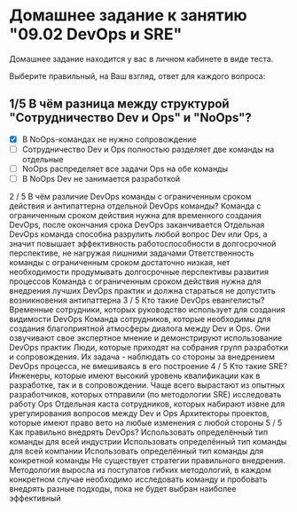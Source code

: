 # Домашнее задание к занятию "09.02 DevOps и SRE"

Домашнее задание находится у вас в личном кабинете в виде теста.

Выберите правильный, на Ваш взгляд, ответ для каждого вопроса:

## 1/5 В чём разница между структурой "Сотрудничество Dev и Ops" и "NoOps"?

- [x] В NoOps-командах не нужно сопровождение
- [ ] Сотрудничество Dev и Ops полностью разделяет две команды на отдельные
- [ ] NoOps распределяет все задачи Ops на обе команды
- [ ] В NoOps Dev не занимается разработкой

2 / 5
В чём различие DevOps команды с ограниченным сроком действия и антипаттерна отдельной DevOps команды?
Команда с ограниченным сроком действия нужна для временного создания DevOps, после окончания срока DevOps заканчивается
Отдельная DevOps команда способна разрулить любой вопрос Dev или Ops, а значит повышает эффективность работоспособности в долгосрочной перспективе, не нагружая лишними задачами
Ответственность команды с ограниченным сроком достаточно низкая, нет необходимости продумывать долгосрочные перспективы развития процессов
Команда с ограниченным сроком действия нужна для внедрения лучших DevOps практик и должна стараться не допустить возникновения антипаттерна
3 / 5
Кто такие DevOps евангелисты?
Временные сотрудники, которых руководство использует для создания видимости DevOps
Команда сотрудников, которые необходимы для создания благоприятной атмосферы диалога между Dev и Ops. Они озвучивают свое экспертное мнение и демонстрируют использование DevOps практик
Люди, которые приходят на собрания групп разработки и сопровождения. Их задача - наблюдать со стороны за внедрением DevOps процесса, не вмешиваясь в его построение
4 / 5
Кто такие SRE?
Инженеры, которые имеют высокий уровень квалификации как в разработке, так и в сопровождении. Чаще всего вырастают из опытных разработчиков, которых отправили (по методологии SRE) исследовать работу Ops
Отдельная каста сотрудников, которых набирают извне для урегулирования вопросов между Dev и Ops
Архитекторы проектов, которые имеют право вето на любые изменения с любой стороны
5 / 5
Как правильно внедрять DevOps?
Использовать определённый тип команды для всей индустрии
Использовать определённый тип команды для всей компании
Использовать определённый тип команды для конкретной команды
Не существует стратегии правильного внедрения. Методология выросла из постулатов гибких методологий, в каждом конкретном случае необходимо исследовать команду и пробовать внедрять разные подходы, пока не будет выбран наиболее эффективный